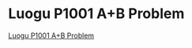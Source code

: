 # Luogu P1001 A+B Problem
[Luogu P1001 A+B Problem](https://aiwithcloud.com/2022/09/16/luogu_p1001_ab_problem/)
